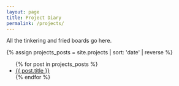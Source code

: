 ```yaml
---
layout: page
title: Project Diary
permalink: /projects/
---
```

All the tinkering and fried boards go here.

{% assign projects_posts = site.projects | sort: 'date' | reverse %}
<ul>
  {% for post in projects_posts %}
    <li><a href="{{ post.url }}">{{ post.title }}</a></li>
  {% endfor %}
</ul>

